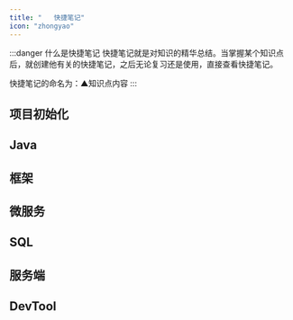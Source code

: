 ```yaml
---
title: "   快捷笔记"
icon: "zhongyao"
---
```

:::danger 什么是快捷笔记
快捷笔记就是对知识的精华总结。当掌握某个知识点后，就创建他有关的快捷笔记，之后无论复习还是使用，直接查看快捷笔记。

快捷笔记的命名为：<HopeIcon icon="zhongyao"/>▲知识点内容
:::
## 项目初始化

## Java

## 框架

## 微服务

## SQL

## 服务端

## DevTool



